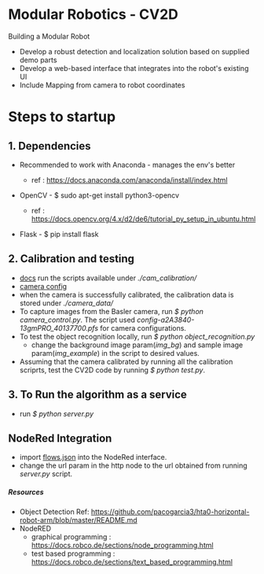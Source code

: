 # Modular Robotics - CV2D
Building a Modular Robot

- Develop a robust detection and localization solution based on supplied demo parts
- Develop a web-based interface that integrates into the robot's existing UI
- Include Mapping from camera to robot coordinates

# Steps to startup
## 1. Dependencies
- Recommended to work with Anaconda - manages the env's better
    - ref : https://docs.anaconda.com/anaconda/install/index.html

- OpenCV - $ sudo apt-get install python3-opencv
    - ref : https://docs.opencv.org/4.x/d2/de6/tutorial_py_setup_in_ubuntu.html

- Flask - $ pip install flask

## 2. Calibration and testing
- [docs](/cam_calibration/README.md) run the scripts available under *./cam_calibration/* 
- [camera config](/config-a2A3840-13gmPRO_40137700.pfs)
- when the camera is successfully calibrated, the calibration data is stored under *./camera_data/*
- To capture images from the Basler camera, run *$ python camera_control.py*. The script used *config-a2A3840-13gmPRO_40137700.pfs* for camera configurations.
- To test the object recognition locally, run *$ python object_recognition.py* 
    - change the background image param(*img_bg*) and sample image param(*img_example*) in the script to desired values.
- Assuming that the camera calibrated by running all the calibration scriprts, test the CV2D code by running *$ python test.py*.


## 3. To Run the algorithm as a service

- run *$ python server.py*


## NodeRed Integration
- import [flows.json](/flows.json) into the NodeRed interface. 
- change the url param in the http node to the url obtained from running *server.py* script. 


##### Resources 
- Object Detection Ref: https://github.com/pacogarcia3/hta0-horizontal-robot-arm/blob/master/README.md
- NodeRED 
    - graphical programming : https://docs.robco.de/sections/node_programming.html
    - test based programming : https://docs.robco.de/sections/text_based_programming.html
